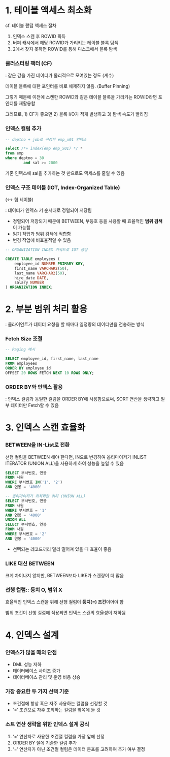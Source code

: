 # 1. 테이블 액세스 최소화

cf. 테이블 랜덤 액세스 절차

1. 인덱스 스캔 후 ROWID 획득
2. 버퍼 캐시에서 해당 ROWID가 가리키는 테이블 블록 탐색
3. 2에서 찾지 못하면 ROWID를 통해 디스크에서 블록 탐색

### 클러스터링 팩터 (CF)

: 같은 값을 가진 데이터가 물리적으로 모여있는 정도 (계수)

테이블 블록에 대한 포인터를 바로 해제하지 않음. (Buffer Pinning)

그렇기 때문에 이전에 스캔한 ROWID와 같은 테이블 블록을 가리키는 ROWID라면 포인터를 재활용함

그러므로, 1) CF가 좋으면 2) 블록 I/O가 적게 발생하고 3) 탐색 속도가 빨라짐

### 인덱스 컬럼 추가

```sql
-- deptno + job로 구성한 emp_x01 인덱스

select /*+ index(emp emp_x01) */ *
from emp
where deptno = 30
		and sal >= 2000
```

기존 인덱스에 sal을 추가하는 것 만으로도 액세스를 줄일 수 있음

### 인덱스 구조 테이블 (IOT, Index-Organized Table)

(↔ 힙 테이블)

: 데이터가 인덱스 키 순서대로 정렬되어 저장됨

- 정렬되어 저장되기 때문에 BETWEEN, 부등호 등을 사용할 때 효율적인 **범위 검색**이 가능함
- 읽기 작업과 범위 검색에 적합함
- 변경 작업에 비효율적일 수 있음

```sql
-- ORGANIZATION INDEX 키워드로 IOT 생성

CREATE TABLE employees (
    employee_id NUMBER PRIMARY KEY,
    first_name VARCHAR2(50),
    last_name VARCHAR2(50),
    hire_date DATE,
    salary NUMBER
) ORGANIZATION INDEX;
```

# 2. 부분 범위 처리 활용

: 클라이언트가 데이터 요청을 할 때마다 일정량의 데이터만을 전송하는 방식

### Fetch Size 조절

```sql
-- Paging 예시

SELECT employee_id, first_name, last_name
FROM employees
ORDER BY employee_id
OFFSET 20 ROWS FETCH NEXT 10 ROWS ONLY;
```

### ORDER BY와 인덱스 활용

: 인덱스 컬럼과 동일한 컬럼을 ORDER BY에 사용함으로써, SORT 연산을 생략하고 일부 데이터만 Fetch할 수 있음

# 3. 인덱스 스캔 효율화

### BETWEEN을 IN-List로 전환

선행 컬럼을 BETWEEN 해야 한다면, IN으로 변경하여 옵티마이저가 INLIST ITERATOR (UNION ALL)을 사용하게 하여 성능을 높일 수 있음

```sql
SELECT 부서번호, 연봉
FROM 사원
WHERE 부서번호 IN('1', '2')
AND 연봉 = '4000'

-- 옵티마이저가 최적화한 쿼리 (UNION ALL)
SELECT 부서번호, 연봉
FROM 사원
WHERE 부서번호 = '1'
AND 연봉 = '4000'
UNION ALL
SELECT 부서번호, 연봉
FROM 사원
WHERE 부서번호 = '2'
AND 연봉 = '4000'
```

- 선택되는 레코드끼리 멀리 떨어져 있을 때 효율이 좋음

### LIKE 대신 BETWEEN

크게 차이나지 않지만, BETWEEN보다 LIKE가 스캔량이 더 많음

### 선행 컬럼:: 등치 O, 범위 X

효율적인 인덱스 스캔을 위해 선행 컬럼이 **등치(=) 조건**이어야 함

범위 조건이 선행 컬럼에 적용되면 인덱스 스캔의 효율성이 저하됨

# 4. 인덱스 설계

### 인덱스가 많을 때의 단점

- DML 성능 저하
- 데이터베이스 사이즈 증가
- 데이터베이스 관리 및 운영 비용 상승

### 가장 중요한 두 가지 선택 기준

- 조건절에 항상 혹은 자주 사용하는 컬럼을 선정할 것
- ‘=’ 조건으로 자주 조회하는 컬럼을 앞쪽에 둘 것

### 소트 연산 생략을 위한 인덱스 설계 공식

1. ‘=’ 연산자로 사용한 조건절 컬럼을 가장 앞에 선정
2. ORDER BY 절에 기술한 컬럼 추가
3. ‘=’ 연산자가 아닌 조건절 컬럼은 데이터 분포를 고려하여 추가 여부 결정